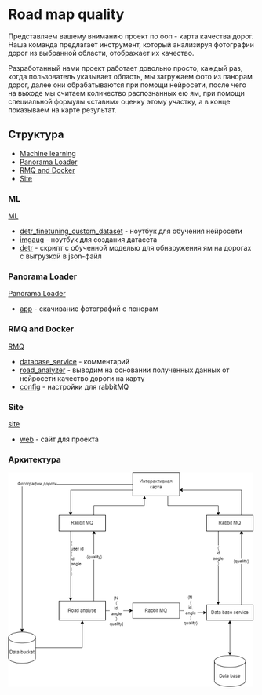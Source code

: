 # Road map quality

Представляем вашему вниманию проект по ооп - карта качества дорог. Наша команда предлагает инструмент, который анализируя фотографии дорог из выбранной области, отображает их качество.

Разработанный нами проект работает довольно просто, каждый раз, когда пользователь указывает область, мы загружаем фото из панорам дорог, далее они обрабатываются при помощи нейросети, после чего на выходе мы считаем количество распознанных ею ям, при помощи специальной формулы «ставим» оценку этому участку, а в конце показываем на карте результат.

## Структура
- [Machine learning](#ML)
- [Panorama Loader](#panorama-loader)
- [RMQ and Docker](#rmq-and-docker)
- [Site](#site)

### ML
[ML](/ML)

- [detr_finetuning_custom_dataset](/ML/detr_finetuning_custom_dataset.ipynb) - ноутбук для обучения нейросети
- [imgaug](/ML/imgaug.ipynb) - ноутбук для создания датасета
- [detr](/ML/detr.py) - скрипт с обученной моделью для обнаружения ям на дорогах с выгрузкой в json-файл

### Panorama Loader
[Panorama Loader](/Panorama%20Loader)

- [app](/Panorama%20Loader/app.js) - скачивание фотографий с понорам

### RMQ and Docker
[RMQ](/RMQ%20(Docker))

- [database_service](/RMQ%20(Docker)/database_service/database_service.js) - комментарий
- [road_analyzer](/RMQ%20(Docker)/road_analyzer/road_analyzer.js) - выводим на основании полученных данных от нейросети качество дороги на карту
- [config](/RMQ%20(Docker)/config.json) - настройки для rabbitMQ

### Site
[site](/RMQ%20(Docker)/socket_server/site)

- [web](/RMQ%20(Docker)/socket_server/site/index.html) - сайт для проекта

### Архитектура
<img width="500" alt="image" src="https://github.com/proektOOP2022/OOP/blob/main/RMQ%20(Docker)/socket_server/site/assets/images/fftt.png">
